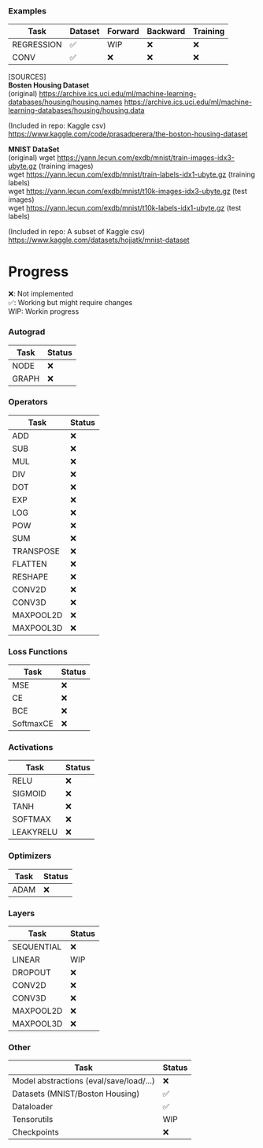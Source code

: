 ### Examples

| Task       | Dataset | Forward | Backward | Training |
|------------|---------|---------|----------|----------|
| REGRESSION |   ✅    |   WIP   |    ❌    |    ❌    |
| CONV       |   ✅    |   ❌    |    ❌    |    ❌    |

[SOURCES]  
**Bosten Housing Dataset**  
(original)
https://archive.ics.uci.edu/ml/machine-learning-databases/housing/housing.names
https://archive.ics.uci.edu/ml/machine-learning-databases/housing/housing.data

(Included in repo: Kaggle csv)
https://www.kaggle.com/code/prasadperera/the-boston-housing-dataset

**MNIST DataSet**  
(original)
wget https://yann.lecun.com/exdb/mnist/train-images-idx3-ubyte.gz  (training images)  
wget https://yann.lecun.com/exdb/mnist/train-labels-idx1-ubyte.gz (training labels)  
wget https://yann.lecun.com/exdb/mnist/t10k-images-idx3-ubyte.gz  (test images)  
wget https://yann.lecun.com/exdb/mnist/t10k-labels-idx1-ubyte.gz  (test labels)  

(Included in repo: A subset of Kaggle csv)  
https://www.kaggle.com/datasets/hojjatk/mnist-dataset

# Progress

❌: Not implemented  
✅: Working but might require changes  
WIP: Workin progress

### Autograd

| Task        | Status |
|-------------|--------|
| NODE        |   ❌   |
| GRAPH       |   ❌   |

### Operators

| Task       | Status |
|------------|--------|
| ADD        |   ❌   |
| SUB        |   ❌   |
| MUL        |   ❌   |
| DIV        |   ❌   |
| DOT        |   ❌   |
| EXP        |   ❌   |
| LOG        |   ❌   |
| POW        |   ❌   |
| SUM        |   ❌   |
| TRANSPOSE  |   ❌   |
| FLATTEN    |   ❌   |
| RESHAPE    |   ❌   |
| CONV2D     |   ❌   |
| CONV3D     |   ❌   |
| MAXPOOL2D  |   ❌   |
| MAXPOOL3D  |   ❌   |

### Loss Functions

| Task      | Status |
|-----------|--------|
| MSE       |   ❌   |
| CE        |   ❌   |
| BCE       |   ❌   |
| SoftmaxCE |   ❌   |

### Activations

| Task      | Status |
|-----------|--------|
| RELU      |   ❌   |
| SIGMOID   |   ❌   |
| TANH      |   ❌   |
| SOFTMAX   |   ❌   |
| LEAKYRELU |   ❌   |

### Optimizers

| Task  | Status |
|-------|--------|
| ADAM  |   ❌   |

### Layers

| Task       | Status |
|------------|--------|
| SEQUENTIAL |   ❌   |
| LINEAR     |   WIP  |
| DROPOUT    |   ❌   |
| CONV2D     |   ❌   |
| CONV3D     |   ❌   |
| MAXPOOL2D  |   ❌   |
| MAXPOOL3D  |   ❌   |

### Other

| Task                          | Status |
|-------------------------------|--------|
| Model abstractions (eval/save/load/...) |   ❌   |
| Datasets (MNIST/Boston Housing)         |   ✅   |
| Dataloader                    |   ✅   |
| Tensorutils                   |   WIP  |
| Checkpoints                   |   ❌   |
